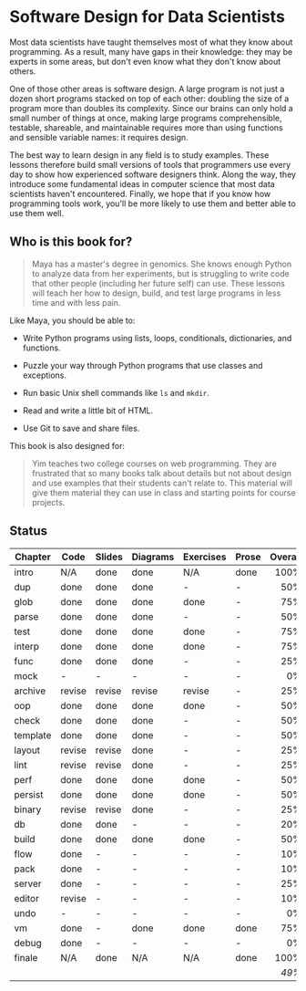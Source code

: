 # Software Design for Data Scientists

Most data scientists have taught themselves most of what they know
about programming.  As a result, many have gaps in their knowledge:
they may be experts in some areas, but don't even know what they don't
know about others.

One of those other areas is software design.  A large program is not
just a dozen short programs stacked on top of each other: doubling the
size of a program more than doubles its complexity.  Since our brains
can only hold a small number of things at once, making large programs
comprehensible, testable, shareable, and maintainable requires more
than using functions and sensible variable names: it requires design.

The best way to learn design in any field is to study examples.  These
lessons therefore build small versions of tools that programmers use
every day to show how experienced software designers think.  Along the
way, they introduce some fundamental ideas in computer science that
most data scientists haven't encountered.  Finally, we hope that if
you know how programming tools work, you'll be more likely to use them
and better able to use them well.

## Who is this book for?

> Maya has a master's degree in genomics.  She knows enough Python to
> analyze data from her experiments, but is struggling to write code
> that other people (including her future self) can use.  These
> lessons will teach her how to design, build, and test large programs
> in less time and with less pain.

Like Maya, you should be able to:

-   Write Python programs using lists, loops, conditionals, dictionaries, and functions.

-   Puzzle your way through Python programs that use classes and exceptions.

-   Run basic Unix shell commands like `ls` and `mkdir`.

-   Read and write a little bit of HTML.

-   Use Git to save and share files.

This book is also designed for:

> Yim teaches two college courses on web programming.  They are
> frustrated that so many books talk about details but not about
> design and use examples that their students can't relate to.  This
> material will give them material they can use in class and starting
> points for course projects.

## Status

| Chapter   | Code   | Slides | Diagrams | Exercises | Prose  | Overall |
| --------- | ------ | ------ | -------- | --------- | ------ | ------: |
| intro	    | N/A    | done   | done     | N/A       | done   | 100%    |
| dup	    | done   | done   | done     | -         | -      |  50%    |
| glob	    | done   | done   | done     | done      | -      |  75%    |
| parse	    | done   | done   | done     | -         | -      |  50%    |
| test	    | done   | done   | done     | done      | -      |  75%    |
| interp    | done   | done   | done     | done      | -      |  75%    |
| func	    | done   | done   | done     | -         | -      |  25%    |
| mock	    | -      | -      | -        | -         | -      |   0%    |
| archive   | revise | revise | revise   | revise    | -      |  25%    |
| oop	    | done   | done   | done     | done      | -      |  50%    |
| check	    | done   | done   | done     | -         | -      |  50%    |
| template  | done   | done   | done     | -         | -      |  50%    |
| layout    | revise | revise | done     | -         | -      |  25%    |
| lint	    | revise | revise | done     | -         | -      |  25%    |
| perf	    | done   | done   | done     | done      | -      |  50%    |
| persist   | done   | done   | done     | done      | -      |  50%    |
| binary    | revise | revise | done     | -         | -      |  25%    |
| db	    | done   | done   | -        | -         | -      |  20%    |
| build	    | done   | done   | done     | done      | -      |  50%    |
| flow	    | done   | -      | -        | -         | -      |  10%    |
| pack	    | done   | -      | -        | -         | -      |  10%    |
| server    | done   | -      | -        | -         | -      |  25%    |
| editor    | revise | -      | -        | -         | -      |  10%    |
| undo	    | -      | -      | -        | -         | -      |   0%    |
| vm	    | done   | -      | done     | done      | done   |  75%    |
| debug	    | done   | -      | -        | -         | -      |   0%    |
| finale    | N/A    | done   | N/A      | N/A       | done   | 100%    |
|           |        |        |          |           |        | *49%*   |
